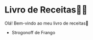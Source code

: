 # Livro de Receitas:man_cook:

Olá! Bem-vindo ao meu livro de receitas:wave:

- Strogonoff de Frango
